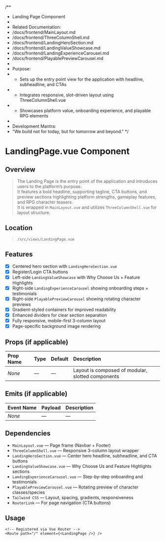 /**
 * Landing Page Component
 * 
 * Related Documentation:
 * /docs/frontend/MainLayout.md  
 * /docs/frontend/ThreeColumnShell.md
 * /docs/frontend/LandingHeroSection.md
 * /docs/frontend/LandingValueShowcase.md
 * /docs/frontend/LandingExperienceCarousel.md
 * /docs/frontend/PlayablePreviewCarousel.md
 * 
 * Purpose:
 * - Sets up the entry point view for the application with headline, subheadline, and CTAs
 * - Integrates responsive, slot-driven layout using ThreeColumnShell.vue
 * - Showcases platform value, onboarding experience, and playable RPG elements
 * 
 * Development Mantra:
 * "We build not for today, but for tomorrow and beyond."
 */

# LandingPage.vue Component

## Overview
> The Landing Page is the entry point of the application and introduces users to the platform’s purpose.  
It features a bold headline, supporting tagline, CTA buttons, and preview sections highlighting platform strengths, gameplay features, and RPG character teasers.  
It is wrapped in `MainLayout.vue` and utilizes `ThreeColumnShell.vue` for layout structure.

## Location  
> `/src/views/LandingPage.vue`

## Features
- [x] Centered hero section with `LandingHeroSection.vue`
- [x] Register/Login CTA buttons
- [x] Left-side `LandingValueShowcase` with Why Choose Us + Feature Highlights
- [x] Right-side `LandingExperienceCarousel` showing onboarding steps + testimonials
- [x] Right-side `PlayablePreviewCarousel` showing rotating character previews
- [x] Gradient-styled containers for improved readability
- [x] Enhanced dividers for clear section separation
- [x] Fully responsive, mobile-first 3-column layout
- [x] Page-specific background image rendering

## Props (if applicable)
| Prop Name | Type | Default | Description |
|:----------|:-----|:--------|:------------|
| *None*    | —    | —       | Layout is composed of modular, slotted components |

## Emits (if applicable)
| Event Name | Payload | Description |
|:-----------|:--------|:------------|
| *None*     | —       | —          |

## Dependencies
- `MainLayout.vue` — Page frame (Navbar + Footer)
- `ThreeColumnShell.vue` — Responsive 3-column layout wrapper
- `LandingHeroSection.vue` — Center hero headline, subheadline, and CTA buttons
- `LandingValueShowcase.vue` — Why Choose Us and Feature Highlights sections
- `LandingExperienceCarousel.vue` — Step-by-step onboarding and testimonials
- `PlayablePreviewCarousel.vue` — Rotating preview of character classes/species
- `Tailwind CSS` — Layout, spacing, gradients, responsiveness
- `RouterLink` — For page navigation (CTA buttons)

## Usage
```vue
<!-- Registered via Vue Router -->
<Route path="/" element={<LandingPage />} />
